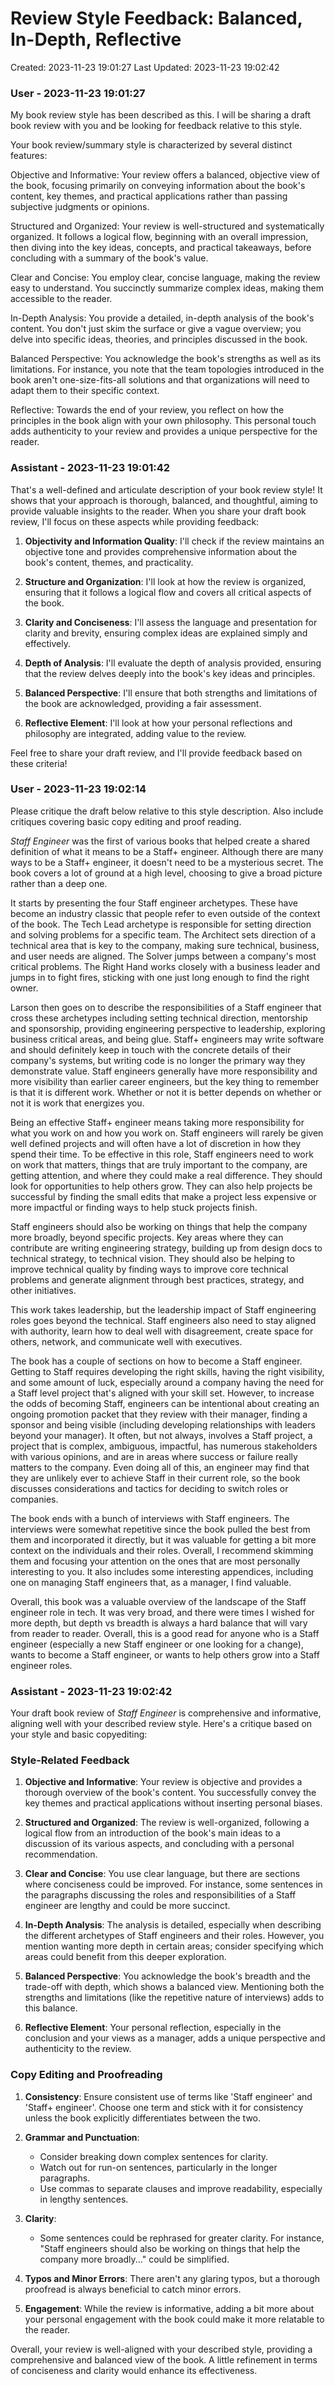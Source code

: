 # Review Style Feedback: Balanced, In-Depth, Reflective

Created: 2023-11-23 19:01:27
Last Updated: 2023-11-23 19:02:42

### User - 2023-11-23 19:01:27

My book review style has been described as this. I will be sharing a draft book review with you and be looking for feedback relative to this style.

Your book review/summary style is characterized by several distinct features:

Objective and Informative: Your review offers a balanced, objective view of the book, focusing primarily on conveying information about the book's content, key themes, and practical applications rather than passing subjective judgments or opinions.

Structured and Organized: Your review is well-structured and systematically organized. It follows a logical flow, beginning with an overall impression, then diving into the key ideas, concepts, and practical takeaways, before concluding with a summary of the book's value.

Clear and Concise: You employ clear, concise language, making the review easy to understand. You succinctly summarize complex ideas, making them accessible to the reader.

In-Depth Analysis: You provide a detailed, in-depth analysis of the book's content. You don't just skim the surface or give a vague overview; you delve into specific ideas, theories, and principles discussed in the book.

Balanced Perspective: You acknowledge the book's strengths as well as its limitations. For instance, you note that the team topologies introduced in the book aren't one-size-fits-all solutions and that organizations will need to adapt them to their specific context.

Reflective: Towards the end of your review, you reflect on how the principles in the book align with your own philosophy. This personal touch adds authenticity to your review and provides a unique perspective for the reader.

### Assistant - 2023-11-23 19:01:42

That's a well-defined and articulate description of your book review style! It shows that your approach is thorough, balanced, and thoughtful, aiming to provide valuable insights to the reader. When you share your draft book review, I'll focus on these aspects while providing feedback:

1. **Objectivity and Information Quality**: I'll check if the review maintains an objective tone and provides comprehensive information about the book's content, themes, and practicality.

2. **Structure and Organization**: I'll look at how the review is organized, ensuring that it follows a logical flow and covers all critical aspects of the book.

3. **Clarity and Conciseness**: I'll assess the language and presentation for clarity and brevity, ensuring complex ideas are explained simply and effectively.

4. **Depth of Analysis**: I'll evaluate the depth of analysis provided, ensuring that the review delves deeply into the book's key ideas and principles.

5. **Balanced Perspective**: I'll ensure that both strengths and limitations of the book are acknowledged, providing a fair assessment.

6. **Reflective Element**: I'll look at how your personal reflections and philosophy are integrated, adding value to the review.

Feel free to share your draft review, and I'll provide feedback based on these criteria!

### User - 2023-11-23 19:02:14

Please critique the draft below relative to this style description. Also include critiques covering basic copy editing and proof reading.

*Staff Engineer* was the first of various books that helped create a shared definition of what it means to be a Staff+ engineer. Although there are many ways to be a Staff+ engineer, it doesn't need to be a mysterious secret. The book covers a lot of ground at a high level, choosing to give a broad picture rather than a deep one. 

It starts by presenting the four Staff engineer archetypes. These have become an industry classic that people refer to even outside of the context of the book. The Tech Lead archetype is responsible for setting direction and solving problems for a specific team. The Architect sets direction of a technical area that is key to the company, making sure technical, business, and user needs are aligned. The Solver jumps between a company's most critical problems. The Right Hand works closely with a business leader and jumps in to fight fires, sticking with one just long enough to find the right owner. 

Larson then goes on to describe the responsibilities of a Staff engineer that cross these archetypes including setting technical direction, mentorship and sponsorship, providing engineering perspective to leadership, exploring business critical areas, and being glue. Staff+ engineers may write software and should definitely keep in touch with the concrete details of their company's systems, but writing code is no longer the primary way they demonstrate value. Staff engineers generally have more responsibility and more visibility than earlier career engineers, but the key thing to remember is that it is different work. Whether or not it is better depends on whether or not it is work that energizes you.

Being an effective Staff+ engineer means taking more responsibility for what you work on and how you work on. Staff engineers will rarely be given well defined projects and will often have a lot of discretion in how they spend their time. To be effective in this role, Staff engineers need to work on work that matters, things that are truly important to the company, are getting attention, and where they could make a real difference. They should look for opportunities to help others grow. They can also help projects be successful by finding the small edits that make a project less expensive or more impactful or finding ways to help stuck projects finish. 

Staff engineers should also be working on things that help the company more broadly, beyond specific projects. Key areas where they can contribute are writing engineering strategy, building up from design docs to technical strategy, to technical vision. They should also be helping to improve technical quality by finding ways to improve core technical problems and generate alignment through best practices, strategy, and other initiatives. 

This work takes leadership, but the leadership impact of Staff engineering roles goes beyond the technical. Staff engineers also need to stay aligned with authority, learn how to deal well with disagreement, create space for others, network, and communicate well with executives. 

The book has a couple of sections on how to become a Staff engineer. Getting to Staff requires developing the right skills, having the right visibility, and some amount of luck, especially around a company having the need for a Staff level project that's aligned with your skill set. However, to increase the odds of becoming Staff, engineers can be intentional about creating an ongoing promotion packet that they review with their manager, finding a sponsor and being visible (including developing relationships with leaders beyond your manager). It often, but not always, involves a Staff project, a project that is complex, ambiguous, impactful, has numerous stakeholders with various opinions, and are in areas where success or failure really matters to the company. Even doing all of this, an engineer may find that they are unlikely ever to achieve Staff in their current role, so the book discusses considerations and tactics for deciding to switch roles or companies. 

The book ends with a bunch of interviews with Staff engineers. The interviews were somewhat repetitive since the book pulled the best from them and incorporated it directly, but it was valuable for getting a bit more context on the individuals and their roles. Overall, I recommend skimming them and focusing your attention on the ones that are most personally interesting to you. It also includes some interesting appendices, including one on managing Staff engineers that, as a manager, I find valuable. 

Overall, this book was a valuable overview of the landscape of the Staff engineer role in tech. It was very broad, and there were times I wished for more depth, but depth vs breadth is always a hard balance that will vary from reader to reader. Overall, this is a good read for anyone who is a Staff engineer (especially a new Staff engineer or one looking for a change), wants to become a Staff engineer, or wants to help others grow into a Staff engineer roles. 

### Assistant - 2023-11-23 19:02:42

Your draft book review of *Staff Engineer* is comprehensive and informative, aligning well with your described review style. Here's a critique based on your style and basic copyediting:

### Style-Related Feedback

1. **Objective and Informative**: Your review is objective and provides a thorough overview of the book's content. You successfully convey the key themes and practical applications without inserting personal biases.

2. **Structured and Organized**: The review is well-organized, following a logical flow from an introduction of the book's main ideas to a discussion of its various aspects, and concluding with a personal recommendation.

3. **Clear and Concise**: You use clear language, but there are sections where conciseness could be improved. For instance, some sentences in the paragraphs discussing the roles and responsibilities of a Staff engineer are lengthy and could be more succinct.

4. **In-Depth Analysis**: The analysis is detailed, especially when describing the different archetypes of Staff engineers and their roles. However, you mention wanting more depth in certain areas; consider specifying which areas could benefit from this deeper exploration.

5. **Balanced Perspective**: You acknowledge the book's breadth and the trade-off with depth, which shows a balanced view. Mentioning both the strengths and limitations (like the repetitive nature of interviews) adds to this balance.

6. **Reflective Element**: Your personal reflection, especially in the conclusion and your views as a manager, adds a unique perspective and authenticity to the review.

### Copy Editing and Proofreading

1. **Consistency**: Ensure consistent use of terms like 'Staff engineer' and 'Staff+ engineer'. Choose one term and stick with it for consistency unless the book explicitly differentiates between the two.

2. **Grammar and Punctuation**:
   - Consider breaking down complex sentences for clarity.
   - Watch out for run-on sentences, particularly in the longer paragraphs.
   - Use commas to separate clauses and improve readability, especially in lengthy sentences.

3. **Clarity**:
   - Some sentences could be rephrased for greater clarity. For instance, "Staff engineers should also be working on things that help the company more broadly..." could be simplified.

4. **Typos and Minor Errors**: There aren't any glaring typos, but a thorough proofread is always beneficial to catch minor errors.

5. **Engagement**: While the review is informative, adding a bit more about your personal engagement with the book could make it more relatable to the reader.

Overall, your review is well-aligned with your described style, providing a comprehensive and balanced view of the book. A little refinement in terms of conciseness and clarity would enhance its effectiveness.

